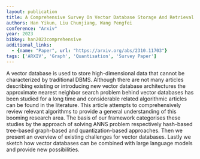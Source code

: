 ```yaml
---
layout: publication
title: A Comprehensive Survey On Vector Database Storage And Retrieval Technique Challenge
authors: Han Yikun, Liu Chunjiang, Wang Pengfei
conference: "Arxiv"
year: 2023
bibkey: han2023comprehensive
additional_links:
  - {name: "Paper", url: "https://arxiv.org/abs/2310.11703"}
tags: ['ARXIV', 'Graph', 'Quantisation', 'Survey Paper']
---
```

A vector database is used to store high-dimensional data that cannot be characterized by traditional DBMS. Although there are not many articles describing existing or introducing new vector database architectures the approximate nearest neighbor search problem behind vector databases has been studied for a long time and considerable related algorithmic articles can be found in the literature. This article attempts to comprehensively review relevant algorithms to provide a general understanding of this booming research area. The basis of our framework categorises these studies by the approach of solving ANNS problem respectively hash-based tree-based graph-based and quantization-based approaches. Then we present an overview of existing challenges for vector databases. Lastly we sketch how vector databases can be combined with large language models and provide new possibilities.
